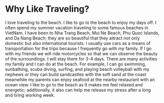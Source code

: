# Why Like Traveling?

I love traveling to the beach. I like to go to the beach to enjoy my days off.
I often spend my summer vacation traveling to some famous beaches in VietNam. 
I have been to Nha Trang Beach, Mui Ne Beach, Phu Quoc Islands, and Da Nang Beach; they are so beautiful that they attract not only domestic but also international tourists. 
I usually use cars as a means of transportation for the trips because I frequently go with my family. If I go with my friends we will ride motorcycles so that we can observe the beauty of the surroundings. 
I will stay there for 3-4 days. There are many activities my family and I can do at the beach. For example, I can go swimming, sunbathing, scuba diving, surfing, and playing beach volleyball with my nephews or they can build sandcastles with the soft sand at the coast meanwhile my parents can enjoy seafood at the nearby restaurant with an ocean view.
I like to go to the beach as It makes me feel relaxed and energetic; additionally, it also can help me release my stress after a long and tiring working week. 